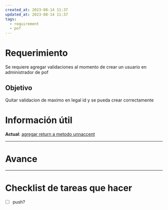 ```yaml
---
created_at: 2023-08-14 11:37
updated_at: 2023-08-14 11:37
tags:
  - requirement
  - pof
---
```



# Requerimiento

Se requiere agregar validaciones al momento de crear un usuario en administrador de pof

## Objetivo

Quitar validacion de maximo en legal id y se pueda crear correctamente


# Información útil

**Actual**:  [agregar return a metodo unnaccent](https://bitbucket.org/nnodes/pof/pull-requests/new?source=add-early-return&t=1)

---
# Avance



---
# Checklist de tareas que hacer 

- [ ] push?